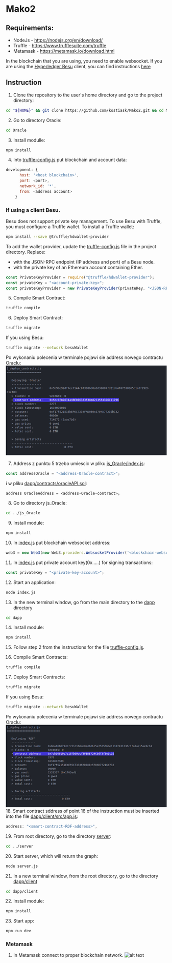 # Mako2

## Requirements:
 * NodeJs - https://nodejs.org/en/download/
 * Truffle - https://www.trufflesuite.com/truffle
 * Metamask - https://metamask.io/download.html

In the blockchain that you are using, you need to enable websocket. If you are using the [Hyperledger Besu](https://besu.hyperledger.org/en/stable/) client, you can find instructions [here](https://besu.hyperledger.org/en/stable/Reference/CLI/CLI-Syntax/)

## Instruction

1. Clone the repository to the user's home directory and go to the project directory:
```bash
cd "${HOME}" && git clone https://github.com/kostiask/Mako2.git && cd Mako2
```
2. Go to directory Oracle: 
```bash
cd Oracle
```
3. Install modulle:
```bash
npm install
```
4. Into [truffle-config.js](https://github.com/kostiask/Mako2/blob/b5079509fed42840f3987b1477ad849ec321106c/Oracle/truffle-config.js#L36) put blockchain and account data:
```js
development: {
      host: '<host blockchain>',
      port: <port>,
      network_id: '*',
      from: <address account>
    }
```
### If using a client Besu.
Besu does not support private key management. To use Besu with Truffle, you must configure a Truffle wallet.
To install a Truffle wallet:
```bash
npm install --save @truffle/hdwallet-provider
```
To add the wallet provider, update the [truffle-config.js](https://github.com/kostiask/Mako2/blob/b5079509fed42840f3987b1477ad849ec321106c/Oracle/truffle-config.js#L22) file in the project directory. Replace:
* <JSON-RPC-http-endpoint> with the JSON-RPC endpoint (IP address and port) of a Besu node.
* <account-private-key> with the private key of an Ethereum account containing Ether.

```js
const PrivateKeyProvider = require("@truffle/hdwallet-provider");
const privateKey = "<account-private-key>";
const privateKeyProvider = new PrivateKeyProvider(privateKey, "<JSON-RPC-http-endpoint>");
```
5. Compile Smart Contract: 
```bash
truffle compile
```
6. Deploy Smart Contract:
```bash
truffle migrate
```
If you using Besu: 
```bash
truffle migrate --network besuWallet
```
Po wykonaniu polecenia w terminale pojawi sie address nowego contractu Oraclu:
![alt text](https://github.com/kostiask/Mako2/blob/master/img/1.png?raw=true) 

7. Address z punktu 5 trzebo umiescic w pliku [js_Oracle/index.js](https://github.com/kostiask/Mako2/blob/ba130171d9b289831d5abf177dad010e3ba3a1ad/js_Oracle/index.js#L100):
```js
const addressOracle = "<address-Oracle-contract>";
```
i w pliku [dapp/contracts/oracleAPI.sol](https://github.com/kostiask/Mako2/blob/ba130171d9b289831d5abf177dad010e3ba3a1ad/dapp/contracts/oracleAPI.sol#L11):
```sol
address OracleAddress = <address-Oracle-contract>;
```
8. Go to directory js_Oracle:
```bash
cd ../js_Oracle
```
9. Install module:
```bash
npm install
```
10. In [index.js](https://github.com/kostiask/Mako2/blob/ba130171d9b289831d5abf177dad010e3ba3a1ad/js_Oracle/index.js#L147) put blockchain websocket address: 
```js
web3 = new Web3(new Web3.providers.WebsocketProvider('<blockchain-websocket>'));
```
11. In [index.js](https://github.com/kostiask/Mako2/blob/ba130171d9b289831d5abf177dad010e3ba3a1ad/js_Oracle/index.js#L5) put private account key(0x.....) for signing transactions:
```js
const privateKey = "<private-key-account>";
```
12. Start an application: 
```bash
node index.js
```
13. In the new terminal window, go from the main directory to the [dapp](https://github.com/kostiask/Mako2/tree/master/dapp) directory 
```bash
cd dapp
```
14. Install module:
```bash
npm install
```
15. Follow step 2 from the instructions for the file [truffle-config.js](https://github.com/kostiask/Mako2/blob/b5fa28dca04603b9058bb201b86c0f2afc8dfba4/dapp/truffle-config.js).
      
16. Compile Smart Contracts: 
```bash
truffle compile
```
17. Deploy Smart Contracts:
```bash
truffle migrate
```
If you using Besu: 
```bash
truffle migrate --network besuWallet
```
Po wykonaniu polecenia w terminale pojawi sie address nowego contractu Oraclu:
![alt text](https://github.com/kostiask/Mako2/blob/master/img/2.png?raw=true) 
18. Smart contract sddress of point 16 of the instruction must be inserted into the file [dapp/client/src/app.js](https://github.com/kostiask/Mako2/blob/0bf20725b176d49ee7f1de1e6638effce14e23a2/dapp/client/src/app.js#L9):
```js
address: "<smart-contract-RDF-address>",
```
19. From root directory, go to the directory [server](https://github.com/kostiask/Mako2/tree/master/server):
```bash
cd ../server
```
20. Start server, which will return the graph:
```bash
node server.js
```
21. In a new terminal window, from the root directory, go to the directory [dapp/client](https://github.com/kostiask/Mako2/tree/master/dapp/client)
```bash
cd dapp/client
```
22. Install module:
```bash
npm install
```
23. Start app: 
```bash
npm run dev
```
### Metamask
1. In Metamask connect to proper blockchain network.
![alt text](https://www.trufflesuite.com/img/tutorials/pet-shop/metamask-networkmenu.png) 
